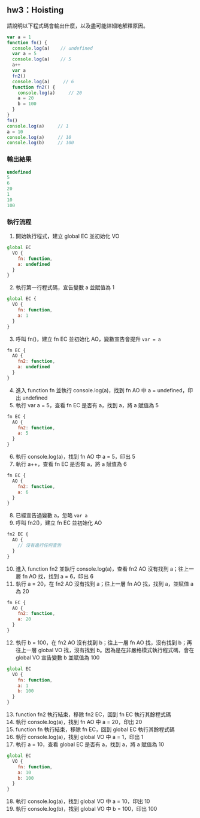 ## hw3：Hoisting

請說明以下程式碼會輸出什麼，以及盡可能詳細地解釋原因。

```js
var a = 1
function fn() {
  console.log(a)    // undefined
  var a = 5
  console.log(a)    // 5
  a++　
  var a
  fn2()
  console.log(a)     // 6
  function fn2() {
    console.log(a)     // 20 
    a = 20
    b = 100
  }
}
fn()
console.log(a)     // 1
a = 10
console.log(a)     // 10
console.log(b)     // 100
```

### 輸出結果

```js
undefined
5
6
20
1
10
100
```

### 執行流程

1. 開始執行程式，建立 global EC 並初始化 VO

```js
global EC
  VO {
    fn: function,
    a: undefined
  }
}
```

2. 執行第一行程式碼，宣告變數 a 並賦值為 1

```js
global EC {
  VO {
    fn: function,
    a: 1
  }
}
```

3. 呼叫 fn()，建立 fn EC 並初始化 AO，變數宣告會提升 `var = a`

```js
fn EC {
  AO {
    fn2: function,
    a: undefined
  }
}
```

4. 進入 function fn 並執行 console.log(a)，找到 fn AO 中 a = undefined，印出 undefined
5. 執行 var a = 5，查看 fn EC 是否有 a，找到 a，將 a 賦值為 5

```js
fn EC {
  AO {
    fn2: function,
    a: 5
  }
}
```

6. 執行 console.log(a)，找到 fn AO 中 a = 5，印出 5
7. 執行 a++，查看 fn EC 是否有 a，將 a 賦值為 6

```js
fn EC {
  AO {
    fn2: function,
    a: 6
  }
}
```

8. 已經宣告過變數 a，忽略 `var a` 
9. 呼叫 fn2()，建立 fn EC 並初始化 AO

```js
fn2 EC {
  AO {
    // 沒有進行任何宣告
  }
}
```

10. 進入 function fn2 並執行 console.log(a)，查看 fn2  AO 沒有找到 a；往上一層 fn AO 找，找到 a = 6，印出 6
11. 執行 a = 20，在 fn2 AO 沒有找到 a；往上一層 fn AO 找，找到 a，並賦值 a 為 20

```js
fn EC {
  AO {
    fn2: function,
    a: 20
  }
}
```

12. 執行 b = 100，在 fn2 AO 沒有找到 b；往上一層 fn AO 找，沒有找到 b；再往上一層 global VO 找，沒有找到 b。因為是在非嚴格模式執行程式碼，會在 global VO 宣告變數 b 並賦值為 100

```js
global EC
  VO {
    fn: function,
    a: 1
    b: 100
  }
}
```

13. function fn2 執行結束，移除 fn2 EC，回到 fn EC 執行其餘程式碼
14. 執行 console.log(a)，找到 fn AO 中 a = 20，印出 20
15. function fn 執行結束，移除 fn EC，回到 global EC 執行其餘程式碼
16. 執行 console.log(a)，找到 global VO 中 a = 1，印出 1
17. 執行 a = 10，查看 global EC 是否有 a，找到 a，將 a 賦值為 10

```js
global EC
  VO {
    fn: function,
    a: 10
    b: 100
  }
}
```

18. 執行 console.log(a)，找到 global VO 中 a = 10，印出 10
19. 執行 console.log(b)，找到 global VO 中 b = 100，印出 100

